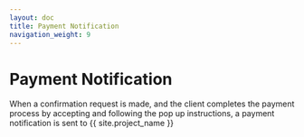 ```yaml
---
layout: doc
title: Payment Notification
navigation_weight: 9
---
```


# Payment Notification

When a confirmation request is made, and the client completes the payment process by accepting and
following the pop up instructions, a payment notification is sent to {{ site.project_name }}
